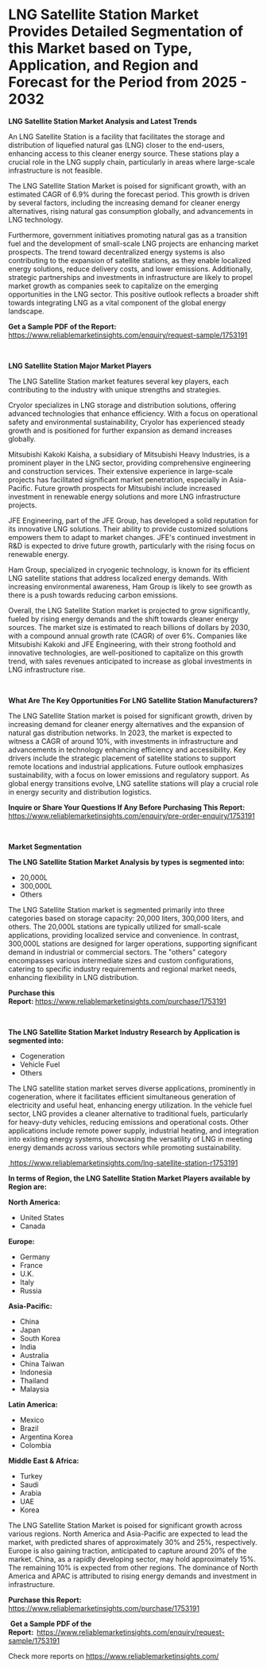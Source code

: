 <p><h1>LNG Satellite Station Market Provides Detailed Segmentation of this Market based on Type, Application, and Region and Forecast for the Period from 2025 - 2032</h1></p><p><strong>LNG Satellite Station Market Analysis and Latest Trends</strong></p>
<p><p>An LNG Satellite Station is a facility that facilitates the storage and distribution of liquefied natural gas (LNG) closer to the end-users, enhancing access to this cleaner energy source. These stations play a crucial role in the LNG supply chain, particularly in areas where large-scale infrastructure is not feasible. </p><p>The LNG Satellite Station Market is poised for significant growth, with an estimated CAGR of 6.9% during the forecast period. This growth is driven by several factors, including the increasing demand for cleaner energy alternatives, rising natural gas consumption globally, and advancements in LNG technology. </p><p>Furthermore, government initiatives promoting natural gas as a transition fuel and the development of small-scale LNG projects are enhancing market prospects. The trend toward decentralized energy systems is also contributing to the expansion of satellite stations, as they enable localized energy solutions, reduce delivery costs, and lower emissions. Additionally, strategic partnerships and investments in infrastructure are likely to propel market growth as companies seek to capitalize on the emerging opportunities in the LNG sector. This positive outlook reflects a broader shift towards integrating LNG as a vital component of the global energy landscape.</p></p>
<p><strong>Get a Sample PDF of the Report:&nbsp;</strong> <a href="https://www.reliablemarketinsights.com/enquiry/request-sample/1753191?utm_campaign=2010&utm_medium=2&utm_source=Github&utm_content=ia&utm_term=18022025&utm_id=lng-satellite-station">https://www.reliablemarketinsights.com/enquiry/request-sample/1753191</a></p>
<p>&nbsp;</p>
<p><strong>LNG Satellite Station Major Market Players</strong></p>
<p><p>The LNG Satellite Station market features several key players, each contributing to the industry with unique strengths and strategies.</p><p>Cryolor specializes in LNG storage and distribution solutions, offering advanced technologies that enhance efficiency. With a focus on operational safety and environmental sustainability, Cryolor has experienced steady growth and is positioned for further expansion as demand increases globally.</p><p>Mitsubishi Kakoki Kaisha, a subsidiary of Mitsubishi Heavy Industries, is a prominent player in the LNG sector, providing comprehensive engineering and construction services. Their extensive experience in large-scale projects has facilitated significant market penetration, especially in Asia-Pacific. Future growth prospects for Mitsubishi include increased investment in renewable energy solutions and more LNG infrastructure projects.</p><p>JFE Engineering, part of the JFE Group, has developed a solid reputation for its innovative LNG solutions. Their ability to provide customized solutions empowers them to adapt to market changes. JFE's continued investment in R&D is expected to drive future growth, particularly with the rising focus on renewable energy.</p><p>Ham Group, specialized in cryogenic technology, is known for its efficient LNG satellite stations that address localized energy demands. With increasing environmental awareness, Ham Group is likely to see growth as there is a push towards reducing carbon emissions.</p><p>Overall, the LNG Satellite Station market is projected to grow significantly, fueled by rising energy demands and the shift towards cleaner energy sources. The market size is estimated to reach billions of dollars by 2030, with a compound annual growth rate (CAGR) of over 6%. Companies like Mitsubishi Kakoki and JFE Engineering, with their strong foothold and innovative technologies, are well-positioned to capitalize on this growth trend, with sales revenues anticipated to increase as global investments in LNG infrastructure rise.</p></p>
<p>&nbsp;</p>
<p><strong>What Are The Key Opportunities For LNG Satellite Station Manufacturers?</strong></p>
<p><p>The LNG Satellite Station market is poised for significant growth, driven by increasing demand for cleaner energy alternatives and the expansion of natural gas distribution networks. In 2023, the market is expected to witness a CAGR of around 10%, with investments in infrastructure and advancements in technology enhancing efficiency and accessibility. Key drivers include the strategic placement of satellite stations to support remote locations and industrial applications. Future outlook emphasizes sustainability, with a focus on lower emissions and regulatory support. As global energy transitions evolve, LNG satellite stations will play a crucial role in energy security and distribution logistics.</p></p>
<p><strong>Inquire or Share Your Questions If Any Before Purchasing This Report:</strong> <a href="https://www.reliablemarketinsights.com/enquiry/pre-order-enquiry/1753191?utm_campaign=2010&utm_medium=2&utm_source=Github&utm_content=ia&utm_term=18022025&utm_id=lng-satellite-station">https://www.reliablemarketinsights.com/enquiry/pre-order-enquiry/1753191</a></p>
<p>&nbsp;</p>
<p><strong>Market Segmentation</strong></p>
<p><strong>The LNG Satellite Station Market Analysis by types is segmented into:</strong></p>
<p><ul><li>20,000L</li><li>300,000L</li><li>Others</li></ul></p>
<p><p>The LNG Satellite Station market is segmented primarily into three categories based on storage capacity: 20,000 liters, 300,000 liters, and others. The 20,000L stations are typically utilized for small-scale applications, providing localized service and convenience. In contrast, 300,000L stations are designed for larger operations, supporting significant demand in industrial or commercial sectors. The "others" category encompasses various intermediate sizes and custom configurations, catering to specific industry requirements and regional market needs, enhancing flexibility in LNG distribution.</p></p>
<p><strong>Purchase this Report:&nbsp;</strong><a href="https://www.reliablemarketinsights.com/purchase/1753191?utm_campaign=2010&utm_medium=2&utm_source=Github&utm_content=ia&utm_term=18022025&utm_id=lng-satellite-station">https://www.reliablemarketinsights.com/purchase/1753191</a></p>
<p>&nbsp;</p>
<p><strong>The LNG Satellite Station Market Industry Research by Application is segmented into:</strong></p>
<p><ul><li>Cogeneration</li><li>Vehicle Fuel</li><li>Others</li></ul></p>
<p><p>The LNG satellite station market serves diverse applications, prominently in cogeneration, where it facilitates efficient simultaneous generation of electricity and useful heat, enhancing energy utilization. In the vehicle fuel sector, LNG provides a cleaner alternative to traditional fuels, particularly for heavy-duty vehicles, reducing emissions and operational costs. Other applications include remote power supply, industrial heating, and integration into existing energy systems, showcasing the versatility of LNG in meeting energy demands across various sectors while promoting sustainability.</p></p>
<p><a href="https://www.reliablemarketinsights.com/lng-satellite-station-r1753191?utm_campaign=2010&utm_medium=2&utm_source=Github&utm_content=ia&utm_term=18022025&utm_id=lng-satellite-station">&nbsp;https://www.reliablemarketinsights.com/lng-satellite-station-r1753191</a></p>
<p><strong>In terms of Region, the LNG Satellite Station Market Players available by Region are:</strong></p>
<p>
    <p> <strong> North America: </strong>
        <ul>
            <li>United States</li>
            <li>Canada</li>
        </ul>
        </p> 
    <p> <strong> Europe: </strong>
        <ul>
            <li>Germany</li>
            <li>France</li>
            <li>U.K.</li>
            <li>Italy</li>
            <li>Russia</li>
        </ul>
        </p> 
    <p> <strong> Asia-Pacific: </strong>
        <ul>
            <li>China</li>
            <li>Japan</li>
            <li>South Korea</li>
            <li>India</li>
            <li>Australia</li>
            <li>China Taiwan</li>
            <li>Indonesia</li>
            <li>Thailand</li>
            <li>Malaysia</li>
        </ul>
        </p> 
    <p> <strong> Latin America: </strong>
        <ul>
            <li>Mexico</li>
            <li>Brazil</li>
            <li>Argentina Korea</li>
            <li>Colombia</li>
        </ul>
        </p> 
    <p> <strong> Middle East & Africa: </strong>
        <ul>
            <li>Turkey</li>
            <li>Saudi</li>
            <li>Arabia</li>
            <li>UAE</li>
            <li>Korea</li>
        </ul>
    </p>
    </p>
<p><p>The LNG Satellite Station Market is poised for significant growth across various regions. North America and Asia-Pacific are expected to lead the market, with predicted shares of approximately 30% and 25%, respectively. Europe is also gaining traction, anticipated to capture around 20% of the market. China, as a rapidly developing sector, may hold approximately 15%. The remaining 10% is expected from other regions. The dominance of North America and APAC is attributed to rising energy demands and investment in infrastructure.</p></p>
<p><strong>Purchase this Report: </strong><a href="https://www.reliablemarketinsights.com/purchase/1753191?utm_campaign=2010&utm_medium=2&utm_source=Github&utm_content=ia&utm_term=18022025&utm_id=lng-satellite-station">https://www.reliablemarketinsights.com/purchase/1753191</a></p>
<p>&nbsp;<strong>Get a Sample PDF of the Report:&nbsp;&nbsp;</strong><a href="https://www.reliablemarketinsights.com/enquiry/request-sample/1753191?utm_campaign=2010&utm_medium=2&utm_source=Github&utm_content=ia&utm_term=18022025&utm_id=lng-satellite-station">https://www.reliablemarketinsights.com/enquiry/request-sample/1753191</a></p>
<p><strong></strong></p>
<p>Check more reports on <a href="https://www.reliablemarketinsights.com/?utm_campaign=2010&utm_medium=2&utm_source=Github&utm_content=ia&utm_term=18022025&utm_id=lng-satellite-station">https://www.reliablemarketinsights.com/</a></p>